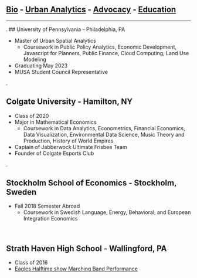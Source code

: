 ## [Bio](/index.md) - [Urban Analytics](/portfolio.md) - [Advocacy](/advocacy.md) - [Education](/education.md) 

---

<img src="images/penn.png?raw=true" width="3in" height="2in"/>
## University of Pennsylvania - Philadelphia, PA
  
- Master of Urban Spatial Analytics
  - Coursework in Public Policy Analytics, Economic Development, Javascript for Planners, Public Finance, Cloud Computing, Land Use Modeling
- Graduating May 2023
- MUSA Student Council Representative 

<img src="images/gate.jpg?raw=true" width="3in" height="2in"/>

## Colgate University - Hamilton, NY

- Class of 2020
- Major in Mathematical Economics
  - Coursework in Data Analytics, Econometrics, Financial Economics, Data Visualization, Environmental Data Science, Music Theory and Production, History of World Empires
- Captain of Jabberwock Ultimate Frisbee Team
- Founder of Colgate Esports Club

<img src="images/sse.png?raw=true" width="3in" height="2in"/>
  
## Stockholm School of Economics - Stockholm, Sweden
  
- Fall 2018 Semester Abroad
  - Coursework in Swedish Language, Energy, Behavioral, and European Integration Economics
  
<img src="images/shhs.jpg?raw=true" width="3in" height="2in"/>

## Strath Haven High School - Wallingford, PA
- Class of 2016
- [Eagles Halftime show Marching Band Performance](https://www.youtube.com/watch?v=MP2Nelf25aA&ab_channel=NancyFullam)